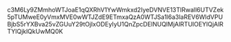 c3M6Ly9ZMmhoWTJoaE1qQXRhV1YwWmkxd2IyeDVNVE13TlRwall6UTVZek5pTUMweE0yVmxMVE0wWTJZdE9ETmxaQzA0WTJSa1l6a3laREV6WldVPUBjbS5rYXBva25vZGUuY29tOjIxODEyIyU1QnZpcDElNUQlMjAlRTUlOEYlQjAlRTYlQjklQkUwMQ0K
